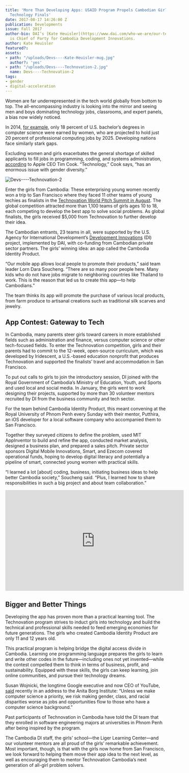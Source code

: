 ```yaml
---
title: 'More Than Developing Apps: USAID Program Propels Cambodian Girls Into Global
  Technology Finals'
date: 2017-08-17 14:26:00 Z
publication: Developments
issue: Fall 2017
author-bio: DAI’s [Kate Heuisler](https://www.dai.com/who-we-are/our-team/kate-heuisler)
  is Chief of Party for Cambodia Development Innovations.
author: Kate Heuisler
featured?: 
assets:
- path: "/uploads/Devs----Kate-Heuisler-mug.jpg"
  author?: 'yes'
- path: "/uploads/Devs----Technovation-2.jpg"
  name: Devs----Technovation-2
tags:
- gender
- digital-acceleration
---
```


Women are far underrepresented in the tech world globally from bottom to top. The all-encompassing industry is looking into the mirror and seeing  men and boys dominating technology jobs, classrooms, and expert panels, a bias now widely noticed.




In 2014, [for example](https://www.usnews.com/news/data-mine/articles/2016-10-20/study-computer-science-gender-gap-widens-despite-increase-in-jobs), only 18 percent of U.S. bachelor’s degrees in computer science were earned by women, who are projected to hold just 20 percent of professional computing jobs by 2025. Developing nations face similarly stark gaps.

Excluding women and girls exacerbates the general shortage of skilled applicants to fill jobs in programming, coding, and systems administration, [according](https://www.technologyreview.com/s/608090/tim-cook-apple-isnt-falling-behind-its-just-not-ready-to-talk-about-the-future/) to Apple CEO Tim Cook. “Technology,” Cook says, “has an enormous issue with gender diversity.”

![Devs----Technovation-2](/uploads/Devs----Technovation-2.jpg "Team members from the Cambodia Identity Project: Mariya Chan Phan, Sabda Serei Yos, Soucheng Dara Lorn, Socheata Chea, and Leza Sorn.") 

Enter the girls from Cambodia: These enterprising young women recently won a trip to San Francisco where they faced 11 other teams of young techies as finalists in the [Technovation World Pitch Summit in August](http://technovationchallenge.org/world-pitch/). The global competition attracted more than 1,100 teams of girls ages 10 to 18, each competing to develop the best app to solve social problems. As global finalists, the girls received $5,000 from Technovation to further develop their idea.

The Cambodian entrants, 23 teams in all, were supported by the U.S. Agency for International Development’s [Development Innovations](https://www.dai.com/our-work/projects/cambodia-development-innovations) (DI) project, implemented by DAI, with co-funding from Cambodian private sector partners. The girls’ winning idea: an app called the Cambodia Identity Product.

“Our mobile app allows local people to promote their products,” said team leader Lorn Dara Soucheng. “There are so many poor people here. Many kids who do not have jobs migrate to neighboring countries like Thailand to work. This is the reason that led us to create this app—to help Cambodians.”

The team thinks its app will promote the purchase of various local products, from farm produce to artisanal creations such as traditional silk scarves and jewelry.

## App Contest: Gateway to Tech

In Cambodia, many parents steer girls toward careers in more established fields such as administration and finance, versus computer science or other tech-focused fields. To enter the Technovation competition, girls and their parents had to commit to the 12-week, open-source curriculum, which was developed by Iridescent, a U.S.-based education nonprofit that produces Technovation and supported the finalists’ travel and accommodation in San Francisco.

To put out calls to girls to join the introductory session, DI joined with the Royal Government of Cambodia’s Ministry of Education, Youth, and Sports and used local and social media. In January, the girls went to work designing their projects, supported by more than 30 volunteer mentors recruited by DI from the business community and tech sector. 

For the team behind Cambodia Identity Product, this meant convening at the Royal University of Phnom Penh every Sunday with their mentor, Putthira, an iOS developer for a local software company who accompanied them to San Francisco.

Together they surveyed citizens to define the problem, used MIT AppInventor to build and refine the app, conducted market analysis, designed a business plan, and prepared a sales pitch. Private sector sponsors Digital Mobile Innovations, Smart, and Ezecom covered operational funds, hoping to develop digital literacy and potentially a pipeline of smart, connected young women with practical skills.

“I learned a lot [about] coding, business, initiating business ideas to help better Cambodia society,” Soucheng said. “Plus, I learned how to share responsibilities in such a big project and about team collaboration.”

<iframe width="560" height="315" src="https://www.youtube.com/embed/6nP7En-NRJo" frameborder="0" allowfullscreen></iframe>

## Bigger and Better Things

Developing the app has proven more than a practical learning tool. The Technovation program strives to induct girls into technology and build the technical and professional skills needed to feed emerging economies for future generations. The girls who created Cambodia Identity Product are only 11 and 12 years old. 

This practical program is helping bridge the digital access divide in Cambodia. Learning one programming language prepares the girls to learn and write other codes in the future—including ones not yet invented—while the contest compelled them to think in terms of business, profit, and sustainability. Equipped with these skills, the girls can keep learning, join online communities, and pursue their technology dreams.

Susan Wojnicki, the longtime Google executive and now CEO of YouTube, [said](http://www.huffingtonpost.com/susan-wojcicki/tech-industry-gender-gap_b_9089472.html) recently in an address to the Anita Borg Institute: “Unless we make computer science a priority, we risk making gender, class, and racial disparities worse as jobs and opportunities flow to those who have a computer science background.” 

Past participants of Technovation in Cambodia have told the DI team that they enrolled in software engineering majors at universities in Phnom Penh after being inspired by the program.

The Cambodia DI staff, the girls’ school—the Liger Learning Center—and our volunteer mentors are all proud of the girls’ remarkable achievement. Most important, though, is that with the girls now home from San Francisco, we look forward to helping them move their app idea to the next level, as well as encouraging them to mentor Technovation Cambodia’s next generation of all-girl problem solvers.
